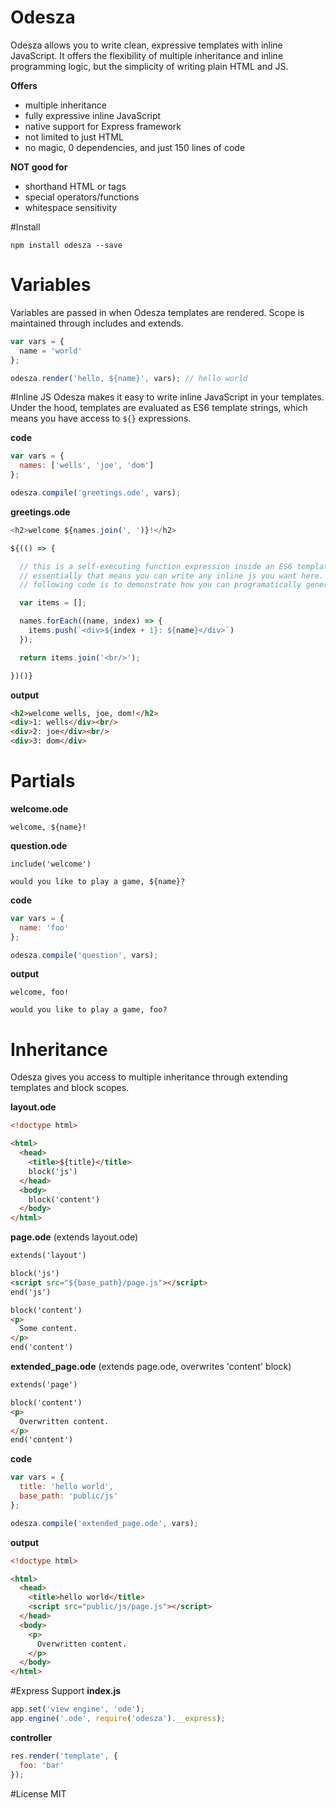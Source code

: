 # Odesza

Odesza allows you to write clean, expressive templates with inline JavaScript.  It offers the flexibility of multiple inheritance and inline programming logic, but the simplicity of writing plain HTML and JS.

**Offers**  
- multiple inheritance
- fully expressive inline JavaScript
- native support for Express framework
- not limited to just HTML
- no magic, 0 dependencies, and just 150 lines of code

**NOT good for**
- shorthand HTML or tags
- special operators/functions
- whitespace sensitivity

#Install
```
npm install odesza --save
```

# Variables
Variables are passed in when Odesza templates are rendered. Scope is maintained through includes and extends.
```javascript
var vars = {
  name = 'world'
};

odesza.render('hello, ${name}', vars); // hello world
```

#Inline JS
Odesza makes it easy to write inline JavaScript in your templates.  Under the hood, templates are evaluated as ES6 template strings, which means you have access to `${}` expressions.  

**code**
```javascript
var vars = {
  names: ['wells', 'joe', 'dom']
};

odesza.compile('greetings.ode', vars);
```
**greetings.ode**
```javascript
<h2>welcome ${names.join(', ')}!</h2>

${(() => {

  // this is a self-executing function expression inside an ES6 template string.
  // essentially that means you can write any inline js you want here. the
  // following code is to demonstrate how you can programatically generate HTML.

  var items = [];

  names.forEach((name, index) => {
    items.push(`<div>${index + 1}: ${name}</div>`)
  });

  return items.join('<br/>');

})()}
```
**output**
```html
<h2>welcome wells, joe, dom!</h2>
<div>1: wells</div><br/>
<div>2: joe</div><br/>
<div>3: dom</div>
```
# Partials
**welcome.ode**
```
welcome, ${name}!
```
**question.ode**
```
include('welcome')

would you like to play a game, ${name}?
```
**code**
```javascript
var vars = {
  name: 'foo'
};

odesza.compile('question', vars);
```
**output**
```
welcome, foo!

would you like to play a game, foo?
```

# Inheritance
Odesza gives you access to multiple inheritance through extending templates and block scopes.  

**layout.ode**
```html
<!doctype html>

<html>
  <head>
    <title>${title}</title>
    block('js')
  </head>
  <body>
    block('content')
  </body>
</html>
```
**page.ode** (extends layout.ode)
```html
extends('layout')

block('js')
<script src="${base_path}/page.js"></script>
end('js')

block('content')
<p>
  Some content.
</p>
end('content')
```
**extended_page.ode** (extends page.ode, overwrites 'content' block)
```html
extends('page')

block('content')
<p>
  Overwritten content.
</p>
end('content')
```
**code**
```javascript
var vars = {
  title: 'hello world',
  base_path: 'public/js'
};

odesza.compile('extended_page.ode', vars);
```
**output**
```html
<!doctype html>

<html>
  <head>
    <title>hello world</title>
    <script src="public/js/page.js"></script>
  </head>
  <body>
    <p>
      Overwritten content.
    </p>
  </body>
</html>
```
#Express Support
**index.js**
```javascript
app.set('view engine', 'ode');
app.engine('.ode', require('odesza').__express);
```
**controller**
```javascript
res.render('template', {
  foo: 'bar'
});
```
#License
MIT
